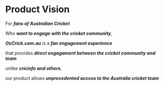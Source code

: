 # Product Vision

For ***fans of Australian Cricket***

Who ***want to engage with the cricket community***,

***OzCrick.com.au*** is a ***fan engagement experience***

that provides ***direct engagament between the cricket community and team***

unlike ***cricinfo and others***,

our product allows ***unprecedented access to the Australia cricket team***